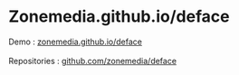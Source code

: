 # Zonemedia.github.io/deface
Demo : <a href="https://zonemedia.github.io/music">zonemedia.github.io/deface</a>
<br />
<br />
Repositories : <a href="https://github.com/zonemedia/deface">github.com/zonemedia/deface</a>
